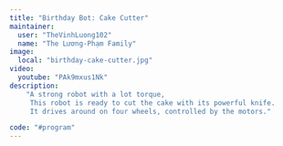 ```yaml
---
title: "Birthday Bot: Cake Cutter"
maintainer:
  user: "TheVinhLuong102"
  name: "The Lương-Phạm Family"
image:
  local: "birthday-cake-cutter.jpg"
video:
  youtube: "PAk9mxus1Nk"
description:
    "A strong robot with a lot torque,
     This robot is ready to cut the cake with its powerful knife.
     It drives around on four wheels, controlled by the motors."

code: "#program"
---
```

